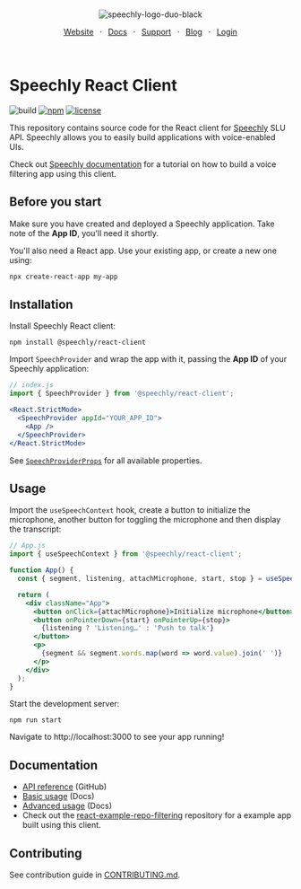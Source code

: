 <div align="center" markdown="1">
<br/>

![speechly-logo-duo-black](https://user-images.githubusercontent.com/2579244/193574443-130d16d6-76f1-4401-90f2-0ed753b39bc0.svg)

[Website](https://www.speechly.com/)
&ensp;&middot;&ensp;
[Docs](https://docs.speechly.com/)
&ensp;&middot;&ensp;
[Support](https://github.com/speechly/speechly/discussions)
&ensp;&middot;&ensp;
[Blog](https://www.speechly.com/blog/)
&ensp;&middot;&ensp;
[Login](https://api.speechly.com/dashboard/)

<br/>
</div>

# Speechly React Client

![build](https://img.shields.io/github/actions/workflow/status/speechly/speechly/build.yaml?branch=main&logo=github)
[![npm](https://img.shields.io/npm/v/@speechly/react-client?color=cb3837&logo=npm)](https://www.npmjs.com/package/@speechly/react-client)
[![license](http://img.shields.io/:license-mit-blue.svg)](/LICENSE)

This repository contains source code for the React client for [Speechly](https://www.speechly.com/?utm_source=github&utm_medium=react-client&utm_campaign=text) SLU API. Speechly allows you to easily build applications with voice-enabled UIs.

Check out [Speechly documentation](https://docs.speechly.com//client-libraries/react-client/?utm_source=github&utm_medium=react-client&utm_campaign=text) for a tutorial on how to build a voice filtering app using this client.

## Before you start

Make sure you have created and deployed a Speechly application. Take note of the **App ID**, you'll need it shortly.

You'll also need a React app. Use your existing app, or create a new one using:

```bash
npx create-react-app my-app
```

## Installation

Install Speechly React client:

```
npm install @speechly/react-client
```

Import `SpeechProvider` and wrap the app with it, passing the **App ID** of your Speechly application:

```jsx
// index.js
import { SpeechProvider } from '@speechly/react-client';

<React.StrictMode>
  <SpeechProvider appId="YOUR_APP_ID">
    <App />
  </SpeechProvider>
</React.StrictMode>
```

See [`SpeechProviderProps`](https://github.com/speechly/speechly/blob/main/libraries/react-client/docs/interfaces/context.SpeechProviderProps.md) for all available properties.

## Usage

Import the `useSpeechContext` hook, create a button to initialize the microphone, another button for toggling the microphone and then display the transcript:

```jsx
// App.js
import { useSpeechContext } from '@speechly/react-client';

function App() {
  const { segment, listening, attachMicrophone, start, stop } = useSpeechContext();

  return (
    <div className="App">
      <button onClick={attachMicrophone}>Initialize microphone</button>
      <button onPointerDown={start} onPointerUp={stop}>
        {listening ? 'Listening…' : 'Push to talk'}
      </button>
      <p>
        {segment && segment.words.map(word => word.value).join(' ')}
      </p>
    </div>
  );
}
```

Start the development server:

```
npm run start
```

Navigate to http://localhost:3000 to see your app running!

## Documentation

- [API reference](https://github.com/speechly/speechly/blob/main/libraries/react-client/docs/classes/context.SpeechProvider.md) (GitHub)
- [Basic usage](https://docs.speechly.com/client-libraries/usage/?platform=React) (Docs)
- [Advanced usage](https://docs.speechly.com/client-libraries/using-react-client/) (Docs)
- Check out the [react-example-repo-filtering](https://github.com/speechly/react-example-repo-filtering) repository for a example app built using this client.

## Contributing

See contribution guide in [CONTRIBUTING.md](https://github.com/speechly/speechly/blob/main/CONTRIBUTING.md).

